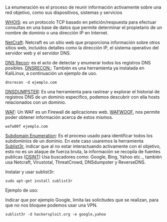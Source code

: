 La enumeración es el proceso de reunir información activamente sobre una red objetivo, como sus dispositivos, sistemas y servicios

[WHOIS](https://es.wikipedia.org/wiki/WHOIS): es un protocolo TCP basado en petición/respuesta para efectuar consultas en una base de datos que permite determinar el propietario de un nombre de dominio o una dirección IP en Internet.

[NetCraft](https://www.netcraft.com/?utm_feeditemid=&utm_device=c&utm_term=netcraft&utm_source=google&utm_medium=ppc&utm_campaign=Google+%7C+Search+%7C+Brand+%7C+Exact+%7C+20221014&hsa_cam=18600605269&hsa_grp=150893442948&hsa_mt=p&hsa_src=g&hsa_ad=689927749890&hsa_acc=4527524350&hsa_net=adwords&hsa_kw=netcraft&hsa_tgt=kwd-514047883912&hsa_ver=3&gad_source=1&gclid=CjwKCAiAnKi8BhB0EiwA58DA4cM03ASHqUwuu_Y3_olqaeQb_ENPJbayUCUFhZrpUNpGhM71kUqNRxoCYmQQAvD_BwE): Netcraft es un sitio web que proporciona información sobre otros sitios web, incluidos detalles como la dirección IP, el sistema operativo del servidor web y el servidor DNS.

[DNS Recon](https://byte-mind.net/dns-enumeration-tecnicas-y-herramientas/): es el acto de detectar y enumerar todos los registros DNS posibles.
	[DNSRECON.](https://kali-linux.net/article/dnsrecon/): También es una herramienta ya instalada en KaliLinux, a continuación un ejemplo de uso.

```shell
dnsrecon -d ejemplo.com
```

[DNSDUMPSTER](https://dnsdumpster.com/): Es una herramienta para rastrear y explorar el historial de registros DNS de un dominio especifico, podemos descubrir con ella hosts relacionados con un dominio.

[WAF](https://es.wikipedia.org/wiki/Web_application_firewall): Un WAF es un Firewall de aplicaciones web. [WAFWOOF](https://github.com/EnableSecurity/wafw00f), nos permite poder obtener información acerca de estos mismos.

```shell
wafw00f ejemplo.com
```

[Subdomain Enumeration](https://medium.com/@rajeevranjancom/subdomain-enumeration-2d5c80a14d32): Es el proceso usado para identificar todos los subdominios de un dominio. En este caso usaremos la herramienta [Sublist3r](https://github.com/aboul3la/Sublist3r), indicar que al no estar interactuando activamente con el objetivo, esto no es un ataque de fuerza bruta, la información se recopila de fuentes publicas ([OSINT](https://es.wikipedia.org/wiki/Inteligencia_de_fuentes_abiertas)) Usa buscadores como: Google, Bing, Yahoo etc.., también usa Netcraft, Virustotal, ThreatCrowd, DNSdumpster y  ReverseDNS.

Instalar y usar sublist3r:

```shell
sudo apt-get install sublist3r
```

Ejemplo de uso:

Indicar que por ejemplo Google, limita las solicitudes que se realizan, para que no nos bloquee podemos usar una VPN.
```shell
sublist3r -d hackersploit.org -e google,yahoo
```
